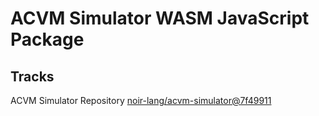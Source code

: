 # ACVM Simulator WASM JavaScript Package

## Tracks
ACVM Simulator Repository [noir-lang/acvm-simulator@7f49911](https://github.com/noir-lang/acvm-simulator/tree/7f49911a0290e00a034f4a83bc93ce3d77a1c0e4)